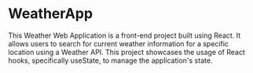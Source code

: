 # WeatherApp
This Weather Web Application is a front-end project built using React. It allows users to search for current weather information for a specific location using a Weather API. This project showcases the usage of React hooks, specifically useState, to manage the application's state.
